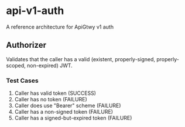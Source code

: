 # api-v1-auth

A reference architecture for ApiGtwy v1 auth

## Authorizer

Validates that the caller has a valid (existent, properly-signed, properly-scoped, non-expired) JWT.

### Test Cases

1. Caller has valid token (SUCCESS)
2. Caller has no token (FAILURE)
3. Caller does use "Bearer" scheme (FAILURE)
4. Caller has a non-signed token (FAILURE)
5. Caller has a signed-but-expired token (FAILURE)
